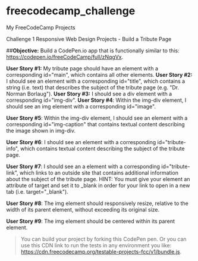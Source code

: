 # freecodecamp_challenge
My FreeCodeCamp Projects

Challenge 1
Responsive Web Design Projects - Build a Tribute Page

##**Objective:** 
Build a CodePen.io app that is functionally similar to this: https://codepen.io/freeCodeCamp/full/zNqgVx.

**User Story #1:** My tribute page should have an element with a corresponding id="main", which contains all other elements.
**User Story #2:** I should see an element with a corresponding id="title", which contains a string (i.e. text) that describes the subject of the tribute page (e.g. "Dr. Norman Borlaug").
**User Story #3:** I should see a div element with a corresponding id="img-div".
**User Story #4**: Within the img-div element, I should see an img element with a corresponding id="image".

**User Story #5**: Within the img-div element, I should see an element with a corresponding id="img-caption" that contains textual content describing the image shown in img-div.

**User Story #6**: I should see an element with a corresponding id="tribute-info", which contains textual content describing the subject of the tribute page.

**User Story #7**: I should see an a element with a corresponding id="tribute-link", which links to an outside site that contains additional information about the subject of the tribute page. HINT: You must give your element an attribute of target and set it to _blank in order for your link to open in a new tab (i.e. target="_blank").

**User Story #8**: The img element should responsively resize, relative to the width of its parent element, without exceeding its original size.

**User Story #9**: The img element should be centered within its parent element.

>You can build your project by forking this CodePen pen. Or you can use this CDN link to run the tests in any environment you like: https://cdn.freecodecamp.org/testable-projects-fcc/v1/bundle.js.